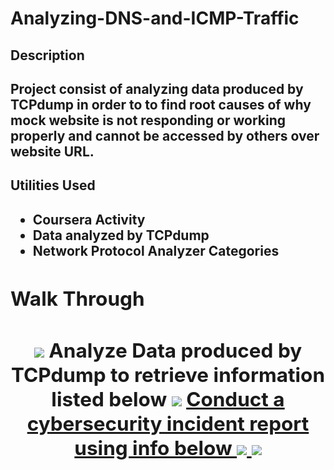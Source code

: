 # Analyzing-DNS-and-ICMP-Traffic
<h2> Description <h2>
Project consist of analyzing data produced by TCPdump in order to to find root causes of why mock website is not responding or working properly and cannot be accessed by others over website URL.

<h2> Utilities Used <h2>
  
- <b> Coursera Activity<b>
- <b> Data analyzed by TCPdump<b>
- <b> Network Protocol Analyzer Categories<b>

<h2>Walk Through<h2>
<p align="center">
<img src="https://imgur.com/iqJKhPY.png">
<b/>
<b>Analyze Data produced by TCPdump to retrieve information listed below</b>
</b>
  <img src="https://imgur.com/fGTjMtD.png">
<b/>
<a href="https://docs.google.com/document/d/1edOkS_xAWLghcEaa12MXryiynF-agSThGdBh0G9CeL8/edit"> <b>Conduct a cybersecurity incident report using info below <b>
<img src="https://imgur.com/FGCyHFo.png">
<b/>
<img src="https://imgur.com/tTGDtvv.png">
